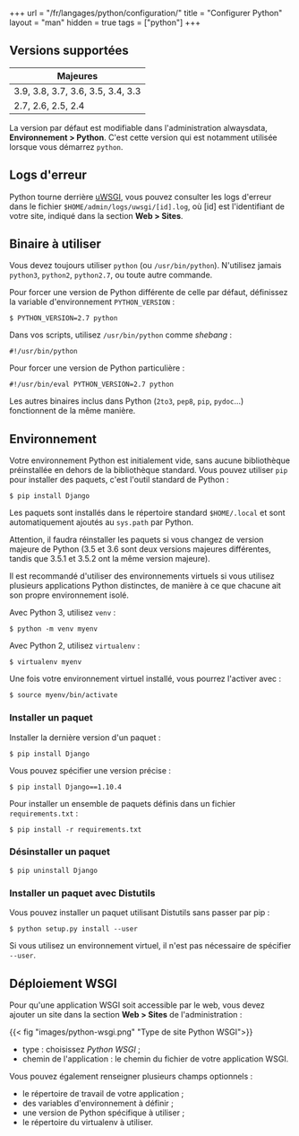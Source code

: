 +++
url = "/fr/langages/python/configuration/"
title = "Configurer Python"
layout = "man"
hidden = true
tags = ["python"]
+++

## Versions supportées

| Majeures                          |
|-----------------------------------|
| 3.9, 3.8, 3.7, 3.6, 3.5, 3.4, 3.3 |
| 2.7, 2.6, 2.5, 2.4                |

La version par défaut est modifiable dans l'administration alwaysdata, **Environnement > Python**. C'est cette version qui est notamment utilisée lorsque vous démarrez `python`.

## Logs d'erreur

Python tourne derrière [uWSGI](https://uwsgi-docs.readthedocs.io/en/latest/), vous pouvez consulter les logs d'erreur dans le fichier `$HOME/admin/logs/uwsgi/[id].log`, où [id] est l'identifiant de votre site, indiqué dans la section **Web > Sites**.

## Binaire à utiliser

Vous devez toujours utiliser `python` (ou `/usr/bin/python`). N'utilisez jamais `python3`, `python2`, `python2.7`, ou toute autre commande.

Pour forcer une version de Python différente de celle par défaut, définissez la variable d'environnement `PYTHON_VERSION` :

```
$ PYTHON_VERSION=2.7 python
```

Dans vos scripts, utilisez `/usr/bin/python` comme *shebang* :

```
#!/usr/bin/python
```

Pour forcer une version de Python particulière :

```
#!/usr/bin/eval PYTHON_VERSION=2.7 python
```

Les autres binaires inclus dans Python (`2to3`, `pep8`, `pip`, `pydoc`...) fonctionnent de la même manière.

## Environnement

Votre environnement Python est initialement vide, sans aucune bibliothèque préinstallée en dehors de la bibliothèque standard. Vous pouvez utiliser `pip` pour installer des paquets, c'est l'outil standard de Python :

    $ pip install Django

Les paquets sont installés dans le répertoire standard `$HOME/.local` et sont automatiquement ajoutés au `sys.path` par Python.

Attention, il faudra réinstaller les paquets si vous changez de version majeure de Python (3.5 et 3.6 sont deux versions majeures différentes, tandis que 3.5.1 et 3.5.2 ont la même version majeure).

Il est recommandé d'utiliser des environnements virtuels si vous utilisez plusieurs applications Python distinctes, de manière à ce que chacune ait son propre environnement isolé.

Avec Python 3, utilisez `venv` :

```
$ python -m venv myenv
```

Avec Python 2, utilisez `virtualenv` :

```
$ virtualenv myenv
```

Une fois votre environnement virtuel installé, vous pourrez l'activer avec :

```
$ source myenv/bin/activate
```

### Installer un paquet

Installer la dernière version d'un paquet :

```
$ pip install Django
```

Vous pouvez spécifier une version précise :

```
$ pip install Django==1.10.4
```

Pour installer un ensemble de paquets définis dans un fichier `requirements.txt` :

```
$ pip install -r requirements.txt
```

### Désinstaller un paquet

```
$ pip uninstall Django
```

### Installer un paquet avec Distutils

Vous pouvez installer un paquet utilisant Distutils sans passer par pip :

```
$ python setup.py install --user
```

Si vous utilisez un environnement virtuel, il n'est pas nécessaire de spécifier `--user`.

## Déploiement WSGI

Pour qu'une application WSGI soit accessible par le web, vous devez ajouter un site dans la section **Web > Sites** de l'administration :

{{< fig "images/python-wsgi.png" "Type de site Python WSGI">}}

* type : choisissez *Python WSGI* ;
* chemin de l'application : le chemin du fichier de votre application WSGI.

Vous pouvez également renseigner plusieurs champs optionnels :

* le répertoire de travail de votre application ;
* des variables d'environnement à définir ;
* une version de Python spécifique à utiliser ;
* le répertoire du virtualenv à utiliser.
